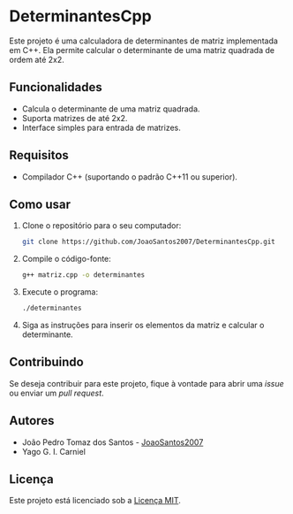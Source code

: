 # DeterminantesCpp
Este projeto é uma calculadora de determinantes de matriz implementada em C++. Ela permite calcular o determinante de uma matriz quadrada de ordem até 2x2.

## Funcionalidades
- Calcula o determinante de uma matriz quadrada.
- Suporta matrizes de até 2x2.
- Interface simples para entrada de matrizes.

## Requisitos
- Compilador C++ (suportando o padrão C++11 ou superior).

## Como usar
1. Clone o repositório para o seu computador:
    ```bash
    git clone https://github.com/JoaoSantos2007/DeterminantesCpp.git
    ```

2. Compile o código-fonte:
    ```bash
    g++ matriz.cpp -o determinantes
    ```

3. Execute o programa:
    ```bash
    ./determinantes
    ```

4. Siga as instruções para inserir os elementos da matriz e calcular o determinante.

## Contribuindo
Se deseja contribuir para este projeto, fique à vontade para abrir uma *issue* ou enviar um *pull request*.

## Autores
- João Pedro Tomaz dos Santos - [JoaoSantos2007](https://github.com/JoaoSantos2007)
- Yago G. I. Carniel

## Licença
Este projeto está licenciado sob a [Licença MIT](LICENSE).
